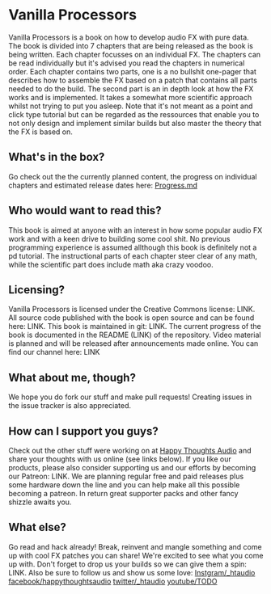 # Vanilla Processors

Vanilla Processors is a book on how to develop audio FX with pure data. The book is divided into 7 chapters that are being released as the book is being written. Each chapter focusses on an individual FX. The chapters can be read individually but it's advised you read the chapters in numerical order. Each chapter contains two parts, one is a no bullshit one-pager that describes how to assemble the FX based on a patch that contains all parts needed to do the build. The second part is an in depth look at how the FX works and is implemented. It takes a somewhat more scientific approach whilst not trying to put you asleep. Note that it's not meant as a point and click type tutorial but can be regarded as the ressources that enable you to not only design and implement similar builds but also master the theory that the FX is based on.

## What's in the box?
Go check out the the currently planned content, the progress on individual chapters and estimated release dates here: [Progress.md](Progress.md)

## Who would want to read this?
This book is aimed at anyone with an interest in how some popular audio FX work and with a keen drive to building some cool shit. No previous programming experience is assumed allthough this book is definitely not a pd tutorial. The instructional parts of each chapter steer clear of any math, while the scientific part does include math aka crazy voodoo.

## Licensing?
Vanilla Processors is licensed under the Creative Commons license: LINK. All source code published with the book is open source and can be found here: LINK. This book is maintained in git: LINK. The current progress of the book is documented in the README (LINK) of the repository. Video material is planned and will be released after announcements made online. You can find our channel here: LINK

## What about me, though?
We hope you do fork our stuff and make pull requests! Creating issues in the issue tracker is also appreciated.

## How can I support you guys?
Check out the other stuff were working on at [Happy Thoughts Audio](https://www.htaudio.de/) and share your thoughts with us online (see links below). If you like our products, please also consider supporting us and our efforts by becoming our Patreon: LINK. We are planning regular free and paid releases plus some hardware down the line and you can help make all this possible becoming a patreon. In return great supporter packs and other fancy shizzle awaits you.

## What else?
Go read and hack already! Break, reinvent and mangle something and come up with cool FX patches you can share! We're excited to see what you come up with. Don't forget to drop us your builds so we can give them a spin: LINK. Also be sure to follow us and show us some love: [Instgram/_htaudio](https://www.instagram.com/_htaudio/) [facebook/happythoughtsaudio](https://www.facebook.com/happythoughtsaudio) [twitter/_htaudio](https://twitter.com/_htaudio) [youtube/TODO]()
